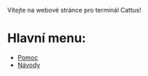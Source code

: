 Vítejte na webové stránce pro terminál Cattus!

# Hlavní menu:
* [Pomoc](./pomoc.html)
* [Návody](./návody.html)
